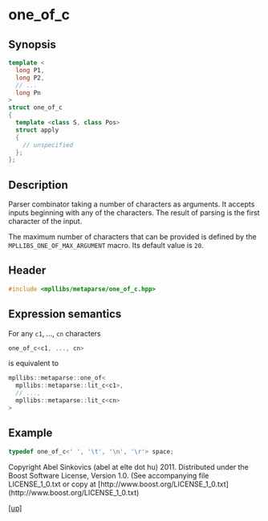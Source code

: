 # one_of_c

## Synopsis

```cpp
template <
  long P1,
  long P2,
  // ...
  long Pn
>
struct one_of_c
{
  template <class S, class Pos>
  struct apply
  {
    // unspecified
  };
};
```

## Description

Parser combinator taking a number of characters as arguments. It accepts inputs
beginning with any of the characters. The result of parsing is the first
character of the input.

The maximum number of characters that can be provided is defined by the
`MPLLIBS_ONE_OF_MAX_ARGUMENT` macro. Its default value is `20`.

## Header

```cpp
#include <mpllibs/metaparse/one_of_c.hpp>
```

## Expression semantics

For any `c1`, ..., `cn` characters

```cpp
one_of_c<c1, ..., cn>
```

is equivalent to

```cpp
mpllibs::metaparse::one_of<
  mpllibs::metaparse::lit_c<c1>,
  // ...,
  mpllibs::metaparse::lit_c<cn>
>
```

## Example

```cpp
typedef one_of_c<' ', '\t', '\n', '\r'> space;
```

<p class="copyright">
Copyright Abel Sinkovics (abel at elte dot hu) 2011.
Distributed under the Boost Software License, Version 1.0.
(See accompanying file LICENSE_1_0.txt or copy at
[http://www.boost.org/LICENSE_1_0.txt](http://www.boost.org/LICENSE_1_0.txt)
</p>

[[up]](reference.html)


